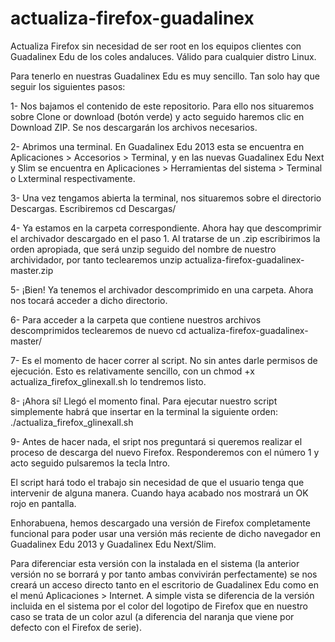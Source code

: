 # actualiza-firefox-guadalinex
Actualiza Firefox sin necesidad de ser root en los equipos clientes con Guadalinex Edu de los coles andaluces. Válido para cualquier distro Linux.

Para tenerlo en nuestras Guadalinex Edu es muy sencillo. Tan solo hay que seguir los siguientes pasos:

1- Nos bajamos el contenido de este repositorio. Para ello nos situaremos sobre Clone or download (botón verde) y acto seguido haremos clic en Download ZIP. Se nos descargarán los archivos necesarios.

2- Abrimos una terminal. En Guadalinex Edu 2013 esta se encuentra en Aplicaciones > Accesorios > Terminal, y en las nuevas Guadalinex Edu Next y Slim se encuentra en Aplicaciones > Herramientas del sistema > Terminal o Lxterminal respectivamente.

3- Una vez tengamos abierta la terminal, nos situaremos sobre el directorio Descargas. Escribiremos cd Descargas/

4- Ya estamos en la carpeta correspondiente. Ahora hay que descomprimir el archivador descargado en el paso 1. Al tratarse de un .zip escribirimos la orden apropiada, que será unzip seguido del nombre de nuestro archividador, por tanto teclearemos unzip actualiza-firefox-guadalinex-master.zip

5- ¡Bien! Ya tenemos el archivador descomprimido en una carpeta. Ahora nos tocará acceder a dicho directorio.

6- Para acceder a la carpeta que contiene nuestros archivos descomprimidos teclearemos de nuevo cd actualiza-firefox-guadalinex-master/

7- Es el momento de hacer correr al script. No sin antes darle permisos de ejecución. Esto es relativamente sencillo, con un chmod +x actualiza_firefox_glinexall.sh lo tendremos listo.

8- ¡Ahora sí! Llegó el momento final. Para ejecutar nuestro script simplemente habrá que insertar en la terminal la siguiente orden: ./actualiza_firefox_glinexall.sh 

9- Antes de hacer nada, el sript nos preguntará si queremos realizar el proceso de descarga del nuevo Firefox. Responderemos con el número 1 y acto seguido pulsaremos la tecla Intro.

El script hará todo el trabajo sin necesidad de que el usuario tenga que intervenir de alguna manera. Cuando haya acabado nos mostrará un OK rojo en pantalla.

Enhorabuena, hemos descargado una versión de Firefox completamente funcional para poder usar una versión más reciente de dicho navegador en Guadalinex Edu 2013 y Guadalinex Edu Next/Slim. 

Para diferenciar esta versión con la instalada en el sistema (la anterior versión no se borrará y por tanto ambas convivirán perfectamente) se nos creará un acceso directo tanto en el escritorio de Guadalinex Edu como en el menú Aplicaciones > Internet. A simple vista se diferencia de la versión incluida en el sistema por el color del logotipo de Firefox que en nuestro caso se trata de un color azul (a diferencia del naranja que viene por defecto con el Firefox de serie).
